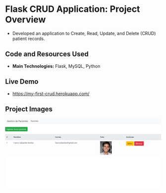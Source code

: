 # Flask CRUD Application: Project Overview 
- Developed an application to Create, Read, Update, and Delete (CRUD) patient records.

## Code and Resources Used
- **Main Technologies:** Flask, MySQL, Python

## Live Demo
- https://my-first-crud.herokuapp.com/

## Project Images
![Flask application view](/view.png "Flask application")
